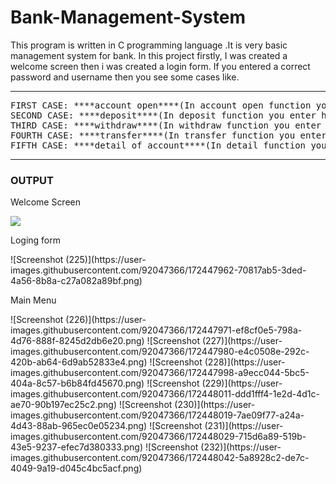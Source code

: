 # Bank-Management-System
This program is written in C programming language .It is very basic management system for bank.
In this project firstly, I was created a welcome screen then i was created  a login form.
If you entered a correct password and username then you see  some cases like.
<hr>
<pre>
FIRST CASE: ****account open****(In account open function you enter some personal detail like name, phone number,dob etc .)
SECOND CASE: ****deposit****(In deposit function you enter how many amount you want to deposit?)
THIRD CASE: ****withdraw****(In withdraw function you enter the amount you want to withdraw)
FOURTH CASE: ****transfer****(In transfer function you enter the amount you want to transfer)
FIFTH CASE: ****detail of account****(In detail function you get your all bank detail)
</pre>
<hr>
<h3>OUTPUT</h3>
<p>Welcome Screen</p>
<img src="![Screenshot (224)](https://user-images.githubusercontent.com/92047366/172447945-0db22a29-62e0-40bf-b1a5-ad767a83ca18.png)">
<br>
<p>Loging form</p>
![Screenshot (225)](https://user-images.githubusercontent.com/92047366/172447962-70817ab5-3ded-4a56-8b8a-c27a082a89bf.png)
<br>
<p>Main Menu</p>
![Screenshot (226)](https://user-images.githubusercontent.com/92047366/172447971-ef8cf0e5-798a-4d76-888f-8245d2db6e20.png)
![Screenshot (227)](https://user-images.githubusercontent.com/92047366/172447980-e4c0508e-292c-420b-ab64-6d9ab52833e4.png)
![Screenshot (228)](https://user-images.githubusercontent.com/92047366/172447998-a9ecc044-5bc5-404a-8c57-b6b84fd45670.png)
![Screenshot (229)](https://user-images.githubusercontent.com/92047366/172448011-ddd1fff4-1e2d-4d1c-ae70-90b197ec25c2.png)
![Screenshot (230)](https://user-images.githubusercontent.com/92047366/172448019-7ae09f77-a24a-4d43-88ab-965ec0e05234.png)
![Screenshot (231)](https://user-images.githubusercontent.com/92047366/172448029-715d6a89-519b-43e5-9237-efec7d380333.png)
![Screenshot (232)](https://user-images.githubusercontent.com/92047366/172448042-5a8928c2-de7c-4049-9a19-d045c4bc5acf.png)
